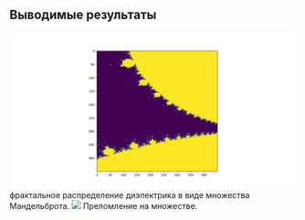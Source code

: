 ## Выводимые результаты  ##

<img src='eps_mandelbrot.jpeg' width=600, heigth=600>
фрактальное распределение диэлектрика в виде множества Мандельброта.

<img src='refractive_on_mandelbrot.gif' width=500, heigth=500>
Преломление на множестве.
